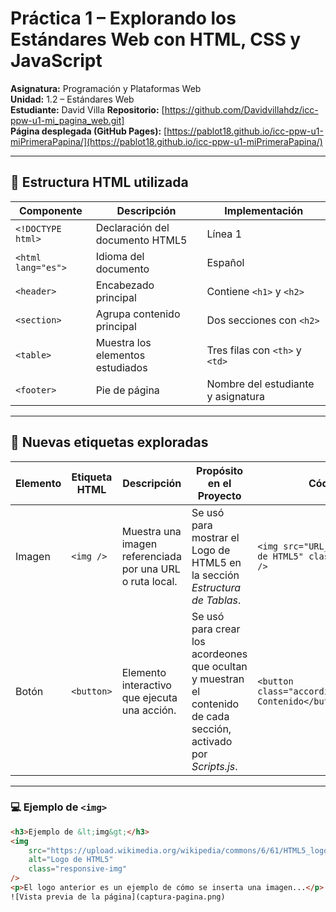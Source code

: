 # Práctica 1 – Explorando los Estándares Web con HTML, CSS y JavaScript  

**Asignatura:** Programación y Plataformas Web  
**Unidad:** 1.2 – Estándares Web  
**Estudiante:** David Villa 
**Repositorio:** [https://github.com/Davidvillahdz/icc-ppw-u1-mi_pagina_web.git]  
**Página desplegada (GitHub Pages):** [https://pablot18.github.io/icc-ppw-u1-miPrimeraPapina/](https://pablot18.github.io/icc-ppw-u1-miPrimeraPapina/)  

---

## 🧱 Estructura HTML utilizada

| **Componente**       | **Descripción**                     | **Implementación**                       |
|-----------------------|-------------------------------------|------------------------------------------|
| `<!DOCTYPE html>`     | Declaración del documento HTML5     | Línea 1                                  |
| `<html lang="es">`    | Idioma del documento                | Español                                  |
| `<header>`            | Encabezado principal                | Contiene `<h1>` y `<h2>`                 |
| `<section>`           | Agrupa contenido principal          | Dos secciones con `<h2>`                 |
| `<table>`             | Muestra los elementos estudiados    | Tres filas con `<th>` y `<td>`           |
| `<footer>`            | Pie de página                       | Nombre del estudiante y asignatura       |

---

## 🧩 Nuevas etiquetas exploradas

| **Elemento** | **Etiqueta HTML** | **Descripción** | **Propósito en el Proyecto** | **Código HTML** |
|---------------|------------------|------------------|-------------------------------|------------------|
| Imagen | `<img />` | Muestra una imagen referenciada por una URL o ruta local. | Se usó para mostrar el Logo de HTML5 en la sección *Estructura de Tablas*. | `<img src="URL_DEL_LOGO" alt="Logo de HTML5" class="responsive-img" />` |
| Botón | `<button>` | Elemento interactivo que ejecuta una acción. | Se usó para crear los acordeones que ocultan y muestran el contenido de cada sección, activado por *Scripts.js*. | `<button class="accordion">Mostrar/Ocultar Contenido</button>` |

---

### 💻 Ejemplo de `<img>`

```html
<h3>Ejemplo de &lt;img&gt;</h3>
<img 
    src="https://upload.wikimedia.org/wikipedia/commons/6/61/HTML5_logo_and_wordmark.svg" 
    alt="Logo de HTML5" 
    class="responsive-img" 
/>
<p>El logo anterior es un ejemplo de cómo se inserta una imagen...</p>
![Vista previa de la página](captura-pagina.png)
